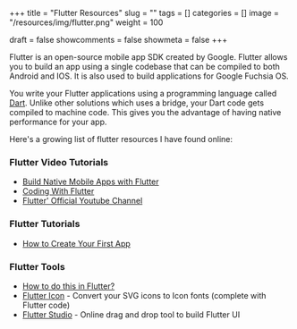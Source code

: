 +++ 
title = "Flutter Resources"
slug = "" 
tags = []
categories = []
image = "/resources/img/flutter.png"
weight = 100

draft = false 
showcomments = false 
showmeta = false
+++

Flutter is an open-source mobile app SDK created by Google. Flutter allows you to build an app using a single codebase that can be compiled to both Android and IOS. It is also used to build applications for Google Fuchsia OS. 

You write your Flutter applications using a programming language called [Dart](/resources/dart). Unlike other solutions which uses a bridge, your Dart code gets compiled to machine code. This gives you the advantage of having native performance for your app.

Here's a growing list of flutter resources I have found online:

### Flutter Video Tutorials
- [Build Native Mobile Apps with Flutter](https://www.udacity.com/course/build-native-mobile-apps-with-flutter--ud905)
- [Coding With Flutter](https://www.youtube.com/watch?v=u_Lyx8KJWpg&list=PLNnAcB93JKV9iZ2cwk9MEx3_JG8BRikMP)
- [Flutter' Official Youtube Channel](https://www.youtube.com/channel/UCwXdFgeE9KYzlDdR7TG9cMw)

### Flutter Tutorials
- [How to Create Your First App](https://www.toptal.com/flutter/flutter-tutorial)

### Flutter Tools
- [How to do this in Flutter?](https://howtodothisinflutter.com/)
- [Flutter Icon](http://fluttericon.com/) - Convert your SVG icons to Icon fonts (complete with Flutter code)
- [Flutter Studio](https://flutterstudio.app/) - Online drag and drop tool to build Flutter UI

